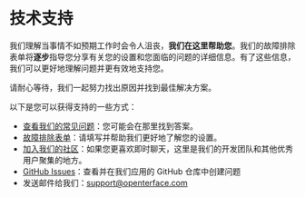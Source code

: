 # 技术支持

我们理解当事情不如预期工作时会令人沮丧，**我们在这里帮助您**。我们的故障排除表单将**逐步**指导您分享有关您的设置和您面临的问题的详细信息。有了这些信息，我们可以更好地理解问题并更有效地支持您。

请耐心等待，我们一起努力找出原因并找到最佳解决方案。

以下是您可以获得支持的一些方式：

- [查看我们的常见问题](/faq)：您可能会在那里找到答案。
- [故障排除表单](/support)：请填写并帮助我们更好地了解您的设置。
- [加入我们的社区](/community)：如果您更喜欢即时聊天，这里是我们的开发团队和其他优秀用户聚集的地方。
- [GitHub Issues](/app)：查看并在我们应用的 GitHub 仓库中创建问题
- 发送邮件给我们：[support@openterface.com](mailto:support@openterface.com)

